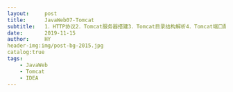 ```yaml
---
layout:     post                   
title:      JavaWeb07-Tomcat
subtitle:   1．HTTP协议2．Tomcat服务器搭建3．Tomcat目录结构解析4．Tomcat端口配置5．Tomcat启动&停止6．Tomcat&IDEA整合7．IDEA配置优化
date:       2019-11-15
author:     HY
header-img:img/post-bg-2015.jpg
catalog:true
tags:
    - JavaWeb
    - Tomcat
    - IDEA
---
```

